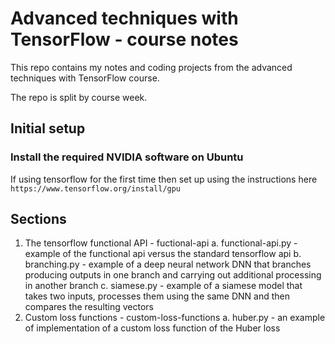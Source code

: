 # Advanced techniques with TensorFlow - course notes

This repo contains my notes and coding projects from the advanced techniques with TensorFlow course.

The repo is split by course week.

## Initial setup
### Install the required NVIDIA software on Ubuntu
If using tensorflow for the first time then set up using the instructions here `https://www.tensorflow.org/install/gpu`

## Sections
1. The tensorflow functional API - fuctional-api
a. functional-api.py - example of the functional api versus the standard tensorflow api
b. branching.py - example of a deep neural network DNN that branches producing outputs in one branch and carrying out additional processing in another branch
c. siamese.py - example of a siamese model that takes two inputs, processes them using the same DNN and then compares the resulting vectors
2. Custom loss functions - custom-loss-functions
a. huber.py - an example of implementation of a custom loss function of the Huber loss
